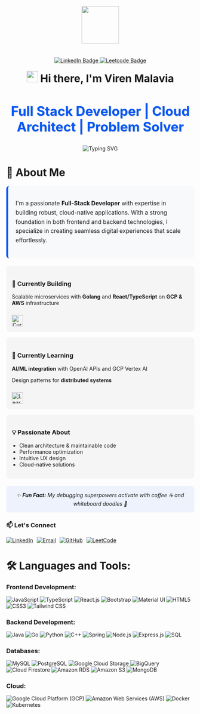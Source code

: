 <!--
**viren242/viren242** is a ✨ _special_ ✨ repository because its `README.md` (this file) appears on your GitHub profile.

Here are some ideas to get you started:

- 🔭 I’m currently working on ...
- 🌱 I’m currently learning ...
- 👯 I’m looking to collaborate on ...
- 🤔 I’m looking for help with ...
- 💬 Ask me about ...
- 📫 How to reach me: ...
- 😄 Pronouns: ...
- ⚡ Fun fact: ...
-->

<div id="header" align="center"> 
  <img src="https://i.postimg.cc/JncWVs8d/giphy-1-removebg-preview.png" width="100"/> 
</div> 
<br /> 
<div id="badges" align="center" style="margin-top:20px"> 
  <a href="https://www.linkedin.com/in/viren-bm242/">
    <img src="https://img.shields.io/badge/LinkedIn-blue?style=for-the-badge&logo=linkedin&logoColor=white" alt="LinkedIn Badge"/>
  </a> 
  <a href="https://leetcode.com/u/viren242/">
    <img src="https://img.shields.io/badge/Leetcode-red?style=for-the-badge&logo=leetcode&logoColor=white" alt="Leetcode Badge"/>
  </a>
</div>

<h1 align="center" style="margin-top:20px">
  <img src="https://media.giphy.com/media/hvRJCLFzcasrR4ia7z/giphy.gif" width="30px"> Hi there, I'm Viren Malavia 
</h1>
<h2 align="center" style="font-size:35px; color:#0357F7; text-shadow: 1px 1px 2px #00000040;">
  Full Stack Developer | Cloud Architect | Problem Solver
</h2>

<div align="center">
  <img src="https://readme-typing-svg.herokuapp.com?font=Fira+Code&pause=1000&color=0357F7&center=true&vCenter=true&width=435&lines=Turning+ideas+into+scalable+solutions;Clean+code+enthusiast;Cloud-native+developer;Always+learning+new+tech" alt="Typing SVG" />
</div>

<h1>🌟 About Me</h1> 

<div style="background: #f8f9fa; border-radius: 8px; padding: 20px; margin: 15px 0; border-left: 5px solid #0357F7;">
  <p style="font-size: 1.1em; line-height: 1.6;">
    I'm a passionate <strong>Full-Stack Developer</strong> with expertise in building robust, cloud-native applications. 
    With a strong foundation in both frontend and backend technologies, I specialize in creating seamless digital experiences 
    that scale effortlessly.
  </p>
</div>

<div style="display: flex; flex-wrap: wrap; gap: 15px; margin: 20px 0;">
  <div style="flex: 1; min-width: 250px; background: #f5f5f5; padding: 15px; border-radius: 8px;">
    <h3>🔭 Currently Building</h3>
    <p>Scalable microservices with <strong>Golang</strong> and <strong>React/TypeScript</strong> on <strong>GCP & AWS</strong> infrastructure</p>
    <img src="https://skillicons.dev/icons?i=go,react,ts,gcp,aws" alt="Current Tech Stack" style="height: 30px; margin-top: 10px;">
  </div>
  
  <div style="flex: 1; min-width: 250px; background: #f5f5f5; padding: 15px; border-radius: 8px;">
    <h3>🌱 Currently Learning</h3>
    <p><strong>AI/ML integration</strong> with OpenAI APIs and GCP Vertex AI</p>
    <p>Design patterns for <strong>distributed systems</strong></p>
    <img src="https://skillicons.dev/icons?i=ai,kubernetes" alt="Learning Tech" style="height: 30px; margin-top: 10px;">
  </div>
  
  <div style="flex: 1; min-width: 250px; background: #f5f5f5; padding: 15px; border-radius: 8px;">
    <h3>💡 Passionate About</h3>
    <ul style="margin-top: 0; padding-left: 20px;">
      <li>Clean architecture & maintainable code</li>
      <li>Performance optimization</li>
      <li>Intuitive UX design</li>
      <li>Cloud-native solutions</li>
    </ul>
  </div>
</div>

<div style="background: #0357F710; border-radius: 8px; padding: 15px; margin: 20px 0; text-align: center;">
  <p style="font-style: italic; margin: 0;">
    ✨ <strong>Fun Fact:</strong> My debugging superpowers activate with coffee ☕ and whiteboard doodles 🎨
  </p>
</div>

<h3>📫 Let's Connect</h3>
<div style="display: flex; gap: 10px; flex-wrap: wrap;">
  <a href="https://www.linkedin.com/in/viren-bm242/">
    <img src="https://img.shields.io/badge/LinkedIn-0077B5?style=for-the-badge&logo=linkedin&logoColor=white" alt="LinkedIn">
  </a>
  <a href="mailto:your-email@example.com">
    <img src="https://img.shields.io/badge/Email-D14836?style=for-the-badge&logo=gmail&logoColor=white" alt="Email">
  </a>
  <a href="https://github.com/yourusername">
    <img src="https://img.shields.io/badge/GitHub-100000?style=for-the-badge&logo=github&logoColor=white" alt="GitHub">
  </a>
  <a href="https://leetcode.com/u/viren242/">
    <img src="https://img.shields.io/badge/LeetCode-FFA116?style=for-the-badge&logo=leetcode&logoColor=white" alt="LeetCode">
  </a>
</div>






<h1 style="margin-top:40px">🛠️ Languages and Tools:</h1>

<h3 style="margin:15px 0px">Frontend Development:</h3>
 
<div align="left" style="margin-bottom:25px">
  <img alt="JavaScript" src="https://img.shields.io/badge/javascript-%23323330.svg?style=for-the-badge&logo=javascript&logoColor=EFD81D"/>
  <img alt="TypeScript" src="https://img.shields.io/badge/typescript-%23323330.svg?style=for-the-badge&logo=typescript&logoColor=3178C6"/>
  <img alt="React.js" src="https://img.shields.io/badge/React.js-%23323330.svg?style=for-the-badge&logo=react&logoColor=61DAFB"/>
  <img alt="Bootstrap" src="https://img.shields.io/badge/bootstrap-%23323330.svg?style=for-the-badge&logo=bootstrap&logoColor=7952B3"/>
  <img alt="Material UI" src="https://img.shields.io/badge/Material_UI-%23323330.svg?style=for-the-badge&logo=mui&logoColor=007FFF"/>
  <img alt="HTML5" src="https://img.shields.io/badge/html5-%23323330.svg?style=for-the-badge&logo=html5&logoColor=E34F26"/>
  <img alt="CSS3" src="https://img.shields.io/badge/css3-%23323330.svg?style=for-the-badge&logo=css3&logoColor=1572B6"/>
  <img alt="Tailwind CSS" src="https://img.shields.io/badge/Tailwind_CSS-%23323330.svg?style=for-the-badge&logo=tailwind-css&logoColor=06B6D4"/>
</div>

<h3 style="margin:15px 0px">Backend Development:</h3>

<div align="left" style="margin-bottom:25px">
  <img alt="Java" src="https://img.shields.io/badge/java-%23323330.svg?style=for-the-badge&logo=openjdk&logoColor=white"/>
  <img alt="Go" src="https://img.shields.io/badge/go-%23323330.svg?style=for-the-badge&logo=go&logoColor=00ADD8"/>
  <img alt="Python" src="https://img.shields.io/badge/python-%23323330.svg?style=for-the-badge&logo=python&logoColor=3776AB"/>
  <img alt="C++" src="https://img.shields.io/badge/c++-%23323330.svg?style=for-the-badge&logo=c%2B%2B&logoColor=00599C"/>
  <img alt="Spring" src="https://img.shields.io/badge/spring-%23323330.svg?style=for-the-badge&logo=spring&logoColor=6DB33F"/>
  <img alt="Node.js" src="https://img.shields.io/badge/node.js-%23323330.svg?style=for-the-badge&logo=node.js&logoColor=339933"/>
  <img alt="Express.js" src="https://img.shields.io/badge/express.js-%23323330.svg?style=for-the-badge&logo=express&logoColor=000000"/>
  <img alt="SQL" src="https://img.shields.io/badge/sql-%23323330.svg?style=for-the-badge&logo=mysql&logoColor=4479A1"/>
</div>

<h3 style="margin:15px 0px">Databases:</h3>

<div align="left" style="margin-bottom:25px">
  <img alt="MySQL" src="https://img.shields.io/badge/mysql-%23323330.svg?style=for-the-badge&logo=mysql&logoColor=DD8A00"/>
  <img alt="PostgreSQL" src="https://img.shields.io/badge/postgresql-%23323330.svg?style=for-the-badge&logo=postgresql&logoColor=4169E1"/>
  <img alt="Google Cloud Storage" src="https://img.shields.io/badge/Google_Cloud_Storage-%23323330.svg?style=for-the-badge&logo=google-cloud&logoColor=4285F4"/>
  <img alt="BigQuery" src="https://img.shields.io/badge/bigquery-%23323330.svg?style=for-the-badge&logo=google-cloud&logoColor=4285F4"/>
  <img alt="Cloud Firestore" src="https://img.shields.io/badge/Cloud_Firestore-%23323330.svg?style=for-the-badge&logo=firebase&logoColor=FFCA28"/>
  <img alt="Amazon RDS" src="https://img.shields.io/badge/Amazon_RDS-%23323330.svg?style=for-the-badge&logo=icloud&logoColor=3693F3"/>
  <img alt="Amazon S3" src="https://img.shields.io/badge/Amazon_S3-%23323330.svg?style=for-the-badge&logo=icloud&logoColor=569A31"/>
  <img alt="MongoDB" src="https://img.shields.io/badge/mongodb-%23323330.svg?style=for-the-badge&logo=mongodb&logoColor=47A248"/>
</div>

<h3 style="margin:15px 0px">Cloud:</h3>

<div align="left">
  <img alt="Google Cloud Platform (GCP)" src="https://img.shields.io/badge/Google_Cloud_Platform_(GCP)-%23323330.svg?style=for-the-badge&logo=google-cloud&logoColor=4285F4"/>
  <img alt="Amazon Web Services (AWS)" src="https://img.shields.io/badge/Amazon_Web_Services_(AWS)-%23323330.svg?style=for-the-badge&logo=icloud&logoColor=FF9900"/>
  <img alt="Docker" src="https://img.shields.io/badge/docker-%23323330.svg?style=for-the-badge&logo=docker&logoColor=2496ED"/>
  <img alt="Kubernetes" src="https://img.shields.io/badge/kubernetes-%23323330.svg?style=for-the-badge&logo=kubernetes&logoColor=326CE5"/>
</div>
<br>
